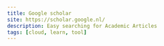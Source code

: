 ```yaml
---
title: Google scholar
site: https://scholar.google.nl/
description: Easy searching for Academic Articles
tags: [cloud, learn, tool]
---
```

